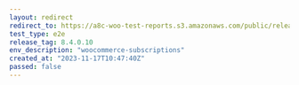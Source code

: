 ```yaml
---
layout: redirect
redirect_to: https://a8c-woo-test-reports.s3.amazonaws.com/public/release/8.4.0.10/woocommerce-subscriptions/e2e/index.html
test_type: e2e
release_tag: 8.4.0.10
env_description: "woocommerce-subscriptions"
created_at: "2023-11-17T10:47:40Z"
passed: false
---
```

